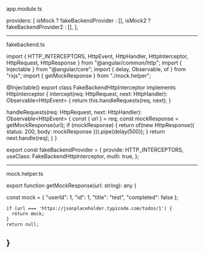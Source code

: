 app.module.ts

  providers: [
   isMock ? fakeBackendProvider : [],
   isMock2 ? fakeBackendProvider2 : [],
  ],
  
------------------------------
fakebackend.ts

import { HTTP_INTERCEPTORS, HttpEvent, HttpHandler, HttpInterceptor, HttpRequest, HttpResponse } from "@angular/common/http";
import { Injectable } from "@angular/core";
import { delay, Observable, of } from "rxjs";
import { getMockResponse } from "./mock.helper";

@Injectable()
export class FakeBackendHttpInterceptor implements HttpInterceptor {
   intercept(req: HttpRequest<any>, next: HttpHandler): Observable<HttpEvent<any>> {
     return this.handleRequests(req, next);
   }
 
   handleRequests(req: HttpRequest<any>, next: HttpHandler): Observable<HttpEvent<any>> {
     const { url } = req;
     const mockResponse = getMockResponse(url);
     if (mockResponse) {
       return of(new HttpResponse({ status: 200, body: mockResponse })).pipe(delay(500));
     }
     return next.handle(req);
   }
 }

export const fakeBackendProvider = {
   provide: HTTP_INTERCEPTORS,
   useClass: FakeBackendHttpInterceptor,
   multi: true,
};

-------------------------------
mock.helper.ts

export function getMockResponse(url: string): any {
 
  const mock = {
    "userId": 1,
    "id": 1,
    "title": "test",
    "completed": false
  };

    if (url === 'https://jsonplaceholder.typicode.com/todos/1') {
      return mock;
    }
    return null;
  }
  -------------------------------
